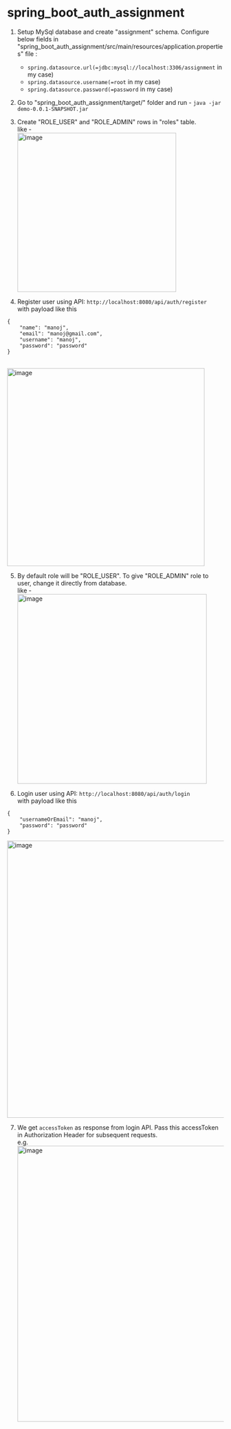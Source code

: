 # spring_boot_auth_assignment

1. Setup MySql database and create "assignment" schema. Configure below fields in "spring_boot_auth_assignment/src/main/resources/application.properties" file :
    - `spring.datasource.url(=jdbc:mysql://localhost:3306/assignment` in my case)
    - `spring.datasource.username(=root` in my case)
    - `spring.datasource.password(=password` in my case)

2. Go to "spring_boot_auth_assignment/target/" folder and run - `java -jar demo-0.0.1-SNAPSHOT.jar`

3. Create "ROLE_USER" and "ROLE_ADMIN" rows in "roles" table. 
<br/>like - 
<br/><img width="369" alt="image" src="https://user-images.githubusercontent.com/128787775/227757929-392af9a5-f18e-49af-b220-c111c39df43d.png">

4. Register user using API: `http://localhost:8080/api/auth/register`
<br/> with payload like this
```
{
    "name": "manoj",
    "email": "manoj@gmail.com",
    "username": "manoj",
    "password": "password"
}
```
<br/> <img width="459" alt="image" src="https://user-images.githubusercontent.com/128787775/227758554-4dbc777d-1d6c-4130-bc6f-0cf2d2f660ce.png">

5. By default role will be "ROLE_USER". To give "ROLE_ADMIN" role to user, change it directly from database.
<br/> like - 
<br/> <img width="440" alt="image" src="https://user-images.githubusercontent.com/128787775/227758714-30d9d7b0-fbe7-4aee-aeb9-474650967d7a.png">

6. Login user using API: `http://localhost:8080/api/auth/login`
<br/> with payload like this
```
{
    "usernameOrEmail": "manoj",
    "password": "password"
}
```
<img width="643" alt="image" src="https://user-images.githubusercontent.com/128787775/227758786-a4d458ae-700f-454b-9b83-0ce80b585d3b.png">

7. We get `accessToken` as response from login API. Pass this accessToken in Authorization Header for subsequent requests.
<br/> e.g. 
<br/> <img width="640" alt="image" src="https://user-images.githubusercontent.com/128787775/227759063-a290afa6-141f-4d7c-9de8-2ea2223d0dec.png">


